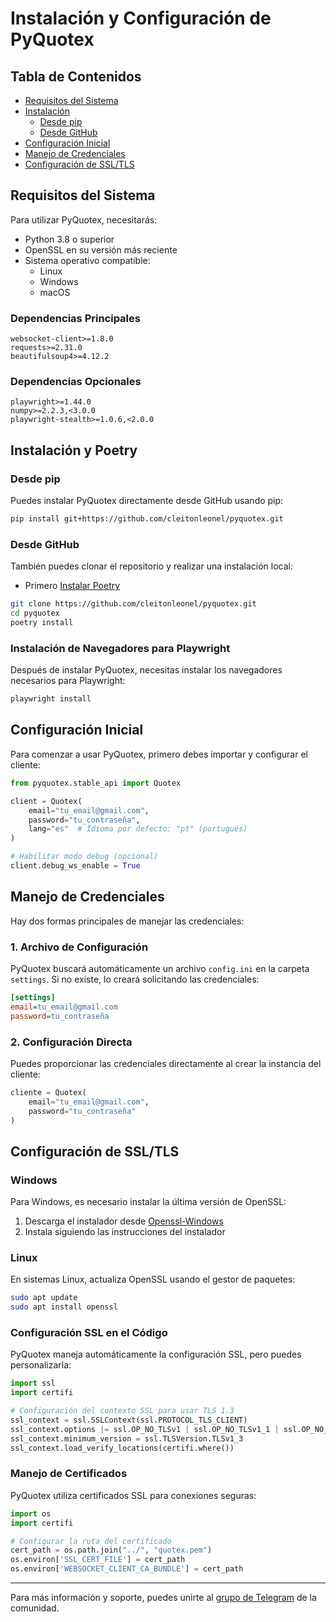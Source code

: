 # Instalación y Configuración de PyQuotex

## Tabla de Contenidos
- [Requisitos del Sistema](#requisitos-del-sistema)
- [Instalación](#instalación)
  - [Desde pip](#desde-pip)
  - [Desde GitHub](#desde-github)
- [Configuración Inicial](#configuración-inicial)
- [Manejo de Credenciales](#manejo-de-credenciales)
- [Configuración de SSL/TLS](#configuración-de-ssltls)

## Requisitos del Sistema

Para utilizar PyQuotex, necesitarás:

- Python 3.8 o superior
- OpenSSL en su versión más reciente
- Sistema operativo compatible:
  - Linux
  - Windows
  - macOS

### Dependencias Principales
```
websocket-client>=1.8.0
requests>=2.31.0
beautifulsoup4>=4.12.2
```

### Dependencias Opcionales
```
playwright>=1.44.0
numpy>=2.2.3,<3.0.0
playwright-stealth>=1.0.6,<2.0.0
```

## Instalación y Poetry

### Desde pip
Puedes instalar PyQuotex directamente desde GitHub usando pip:

```bash
pip install git+https://github.com/cleitonleonel/pyquotex.git
```

### Desde GitHub
También puedes clonar el repositorio y realizar una instalación local:

- Primero [Instalar Poetry](https://python-poetry.org/docs/#installing-with-the-official-installer)

```bash
git clone https://github.com/cleitonleonel/pyquotex.git
cd pyquotex
poetry install
```

### Instalación de Navegadores para Playwright
Después de instalar PyQuotex, necesitas instalar los navegadores necesarios para Playwright:

```bash
playwright install
```

## Configuración Inicial

Para comenzar a usar PyQuotex, primero debes importar y configurar el cliente:

```python
from pyquotex.stable_api import Quotex

client = Quotex(
    email="tu_email@gmail.com",
    password="tu_contraseña",
    lang="es"  # Idioma por defecto: "pt" (portugués)
)

# Habilitar modo debug (opcional)
client.debug_ws_enable = True
```

## Manejo de Credenciales

Hay dos formas principales de manejar las credenciales:

### 1. Archivo de Configuración
PyQuotex buscará automáticamente un archivo `config.ini` en la carpeta `settings`. Si no existe, lo creará solicitando las credenciales:

```ini
[settings]
email=tu_email@gmail.com
password=tu_contraseña
```

### 2. Configuración Directa
Puedes proporcionar las credenciales directamente al crear la instancia del cliente:

```python
cliente = Quotex(
    email="tu_email@gmail.com",
    password="tu_contraseña"
)
```

## Configuración de SSL/TLS

### Windows
Para Windows, es necesario instalar la última versión de OpenSSL:
1. Descarga el instalador desde [Openssl-Windows](https://slproweb.com/products/Win32OpenSSL.html)
2. Instala siguiendo las instrucciones del instalador

### Linux
En sistemas Linux, actualiza OpenSSL usando el gestor de paquetes:

```bash
sudo apt update
sudo apt install openssl
```

### Configuración SSL en el Código
PyQuotex maneja automáticamente la configuración SSL, pero puedes personalizarla:

```python
import ssl
import certifi

# Configuración del contexto SSL para usar TLS 1.3
ssl_context = ssl.SSLContext(ssl.PROTOCOL_TLS_CLIENT)
ssl_context.options |= ssl.OP_NO_TLSv1 | ssl.OP_NO_TLSv1_1 | ssl.OP_NO_TLSv1_2
ssl_context.minimum_version = ssl.TLSVersion.TLSv1_3
ssl_context.load_verify_locations(certifi.where())
```

### Manejo de Certificados
PyQuotex utiliza certificados SSL para conexiones seguras:

```python
import os
import certifi

# Configurar la ruta del certificado
cert_path = os.path.join("../", "quotex.pem")
os.environ['SSL_CERT_FILE'] = cert_path
os.environ['WEBSOCKET_CLIENT_CA_BUNDLE'] = cert_path
```

---

Para más información y soporte, puedes unirte al [grupo de Telegram](https://t.me/+Uzcmc-NZvN4xNTQx) de la comunidad.